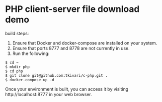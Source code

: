 # PHP client-server file download demo

build steps:

1. Ensure that Docker and docker-compose are installed on your system.
2. Ensure that ports 8777 and 8778 are not currently in use.
3. Run the following:

```
$ cd ~
$ mkdir php
$ cd php
$ git clone git@github.com:tkivari/c-php.git .
$ docker-compose up -d
```

Once your environment is built, you can access it by visiting http://localhost:8777 in your web browser.
